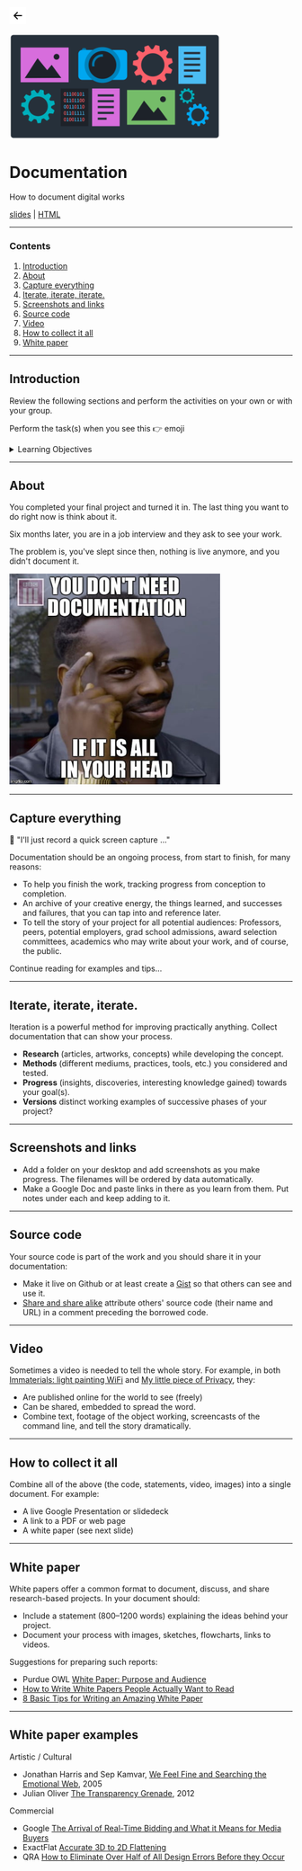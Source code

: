 <!-- paginate: true -->

<a class="back-icon" href="../index.html"><img width="30" src="../assets/img/icons/arrow-left-short.svg"></a>

<img width="375" src="../assets/img/banner/banner-documentation.png">

# Documentation

How to document digital works

<span class="slides-small"><a href="../slides/documentation.html">slides</a> | <a href="../www/documentation.html">HTML</a></span>

<!--
Presentation comments ...
-->


---


### Contents

1. [Introduction](#introduction)
1. [About](#about)
1. [Capture everything](##capture-everything)
1. [Iterate, iterate, iterate.](#iterate-iterate-iterate)
1. [Screenshots and links](#screenshots-and-links)
1. [Source code](#source-code)
1. [Video](#video)
1. [How to collect it all](#how-to-collect-it-all)
1. [White paper](#white-paper)


---


## Introduction

Review the following sections and perform the activities on your own or with your group.

Perform the task(s) when you see this 👉  emoji

<details>
<summary>Learning Objectives</summary>

Students who complete the following will be able to:

- Explain why documentation is important
- List methods for documenting one's work
- Use different methods to show their creative process

</details>




---

## About

<div class="twocolumn">

<div class="col">

You completed your final project and turned it in. The last thing you want to do right now is think about it.

Six months later, you are in a job interview and they ask to see your work.

The problem is, you've slept since then, nothing is live anymore, and you didn't document it.



</div>
<div class="col">
<img width="375" src="../assets/img/documentation/documentation-meme.jpg">
</div>

</div>




---

## Capture everything

🚫 "I'll just record a quick screen capture ..."

Documentation should be an ongoing process, from start to finish, for many reasons:

- To help you finish the work, tracking progress from conception to completion.
- An archive of your creative energy, the things learned, and successes and failures, that you can tap into and reference later.
- To tell the story of your project for all potential audiences: Professors, peers, potential employers, grad school admissions, award selection committees, academics who may write about your work, and of course, the public.

Continue reading for examples and tips...



---

## Iterate, iterate, iterate.

Iteration is a powerful method for improving practically anything. Collect documentation that can show your process.

- **Research** (articles, artworks, concepts) while developing the concept.
- **Methods** (different mediums, practices, tools, etc.) you considered and tested.
- **Progress** (insights, discoveries, interesting knowledge gained) towards your goal(s).
- **Versions** distinct working examples of successive phases of your project?


---

## Screenshots and links

- Add a folder on your desktop and add screenshots as you make progress. The filenames will be ordered by data automatically.
- Make a Google Doc and paste links in there as you learn from them. Put notes under each and keep adding to it.



---

## Source code

Your source code is part of the work and you should share it in your documentation:

- Make it live on Github or at least create a [Gist](https://gist.github.com/) so that others can see and use it.
- [Share and share alike](http://creativecommons.org/licenses/by-nc-sa/3.0/us/) attribute others' source code (their name and URL) in a comment preceding the borrowed code.


---

## Video

Sometimes a video is needed to tell the whole story. For example, in both [Immaterials: light painting WiFi](http://www.nearfield.org/2011/02/wifi-light-painting/) and [My little piece of Privacy](https://www.youtube.com/watch?v=rKhbUjVyKIc&ab_channel=NiklasRoy), they:

- Are published online for the world to see (freely)
- Can be shared, embedded to spread the word.
- Combine text, footage of the object working, screencasts of the command line, and tell the story dramatically.



---

## How to collect it all

Combine all of the above (the code, statements, video, images) into a single document. For example:

- A live Google Presentation or slidedeck
- A link to a PDF or web page
- A white paper (see next slide)





---

## White paper

White papers offer a common format to document, discuss, and share research-based projects. In your document should:

- Include a statement (800–1200 words) explaining the ideas behind your project.
- Document your process with images, sketches, flowcharts, links to videos.

Suggestions for preparing such reports:

- Purdue OWL [White Paper: Purpose and Audience](https://owl.purdue.edu/owl/subject_specific_writing/professional_technical_writing/white_papers/index.html)
- [How to Write White Papers People Actually Want to Read](https://coschedule.com/blog/how-to-write-white-papers/)
- [8 Basic Tips for Writing an Amazing White Paper](https://contently.com/strategist/2012/02/10/how-to-write-a-white-paper/)

---

## White paper examples

Artistic / Cultural
- Jonathan Harris and Sep Kamvar, [We Feel Fine and Searching the Emotional Web](../assets/img/documentation/whitepaper-examples/Harris-Kamvar-We-Feel-Fine.pdf), 2005
- Julian Oliver [The Transparency Grenade](../assets/img/documentation/whitepaper-examples/Oliver-Transparency-Grenade.pdf), 2012

Commercial
- Google [The Arrival of Real-Time Bidding and What it Means for Media Buyers](../assets/img/documentation/whitepaper-examples/Google-real-time-bidding.pdf)
- ExactFlat [Accurate 3D to 2D Flattening](../assets/img/documentation/whitepaper-examples/ExactFlat_Customer_White_Paper.pdf)
- QRA [How to Eliminate Over Half of All Design Errors Before they Occur](../assets/img/documentation/whitepaper-examples/Leveraging-NLP-in-Requirements-Analysis.pdf)
